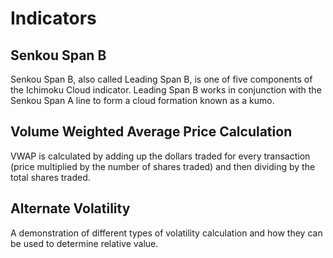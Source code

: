 # Indicators

## Senkou Span B

Senkou Span B, also called Leading Span B, is one of five components of the Ichimoku Cloud indicator. Leading Span B works in conjunction with the Senkou Span A line to form a cloud formation known as a kumo.

## Volume Weighted Average Price Calculation

VWAP is calculated by adding up the dollars traded for every transaction (price multiplied by the number of shares traded) and then dividing by the total shares traded.

## Alternate Volatility

A demonstration of different types of volatility calculation and how they can be used to determine relative value.
